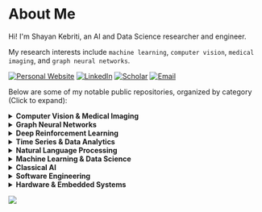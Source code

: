 # About Me 

Hi! I'm Shayan Kebriti, an AI and Data Science researcher and engineer.

My research interests include `machine learning`, `computer vision`, `medical imaging`, and `graph neural networks`.

[![Personal Website](https://img.shields.io/badge/-Personal%20Website-2ea44f?style=flat&logo=google-chrome&logoColor=white&labelColor=2ea44f)](https://shayankebriti.github.io/)
[![LinkedIn](https://img.shields.io/badge/-LinkedIn-0077B5?style=flat&logo=linkedin&logoColor=white&labelColor=0077B5)](https://linkedin.com/in/shayan-kebriti)
[![Scholar](https://img.shields.io/badge/-Scholar-4285F4?style=flat&logo=google-scholar&logoColor=white&labelColor=4285F4)](https://scholar.google.com/citations?user=uj1R5J4AAAAJ)
[![Email](https://img.shields.io/badge/-Email-D14836?style=flat&logo=gmail&logoColor=white&labelColor=D14836)](mailto:shayankebriti@gmail.com)


Below are some of my notable public repositories, organized by category (Click to expand):

<details>
<summary><strong>Computer Vision & Medical Imaging</strong></summary>

- [FractMorph](https://github.com/shayankebriti/FractMorph) — Fractional Fourier-based multi-domain transformer for 3D deformable image registration  
- [Conditional-Diffusion-CIFAR10](https://github.com/shayankebriti/Conditional-Diffusion-CIFAR10) — Conditional diffusion model for controlled image generation  
- [Siamese-Face-Recognition](https://github.com/shayankebriti/Siamese-Face-Recognition) — Deep metric learning for facial recognition  
- [Rock-Paper-Scissors-Simulator](https://github.com/SBUformers/Rock-Paper-Scissors-Simulator) — Gesture recognition and simulation  
- [Computer-Vision-assignments](https://github.com/shayankebriti/Computer-Vision-assignments) — Image compression, Watermarking, VAE, GAN, NLM filter implementation, Classical image processing  
- [Fashion-Product-Multilabel-Classification](https://github.com/shayankebriti/Fashion-Product-Multilabel-Classification)  
- [Fashion-Product-Name-Generation](https://github.com/shayankebriti/Fashion-Product-Name-Generation)  
- [Book-Summary-Image-Generation](https://github.com/shayankebriti/Book-Summary-Image-Generation)

</details>

<details>
<summary><strong>Graph Neural Networks</strong></summary>

- [TD3-GNN-Multi-Asset-Trader](https://github.com/shayankebriti/TD3-GNN-Multi-Asset-Trader) — Multi-Asset Trading with TD3 RL Agent and Wavelet-Coherence Graph Neural Networks  
- [HIV-Inhibitors-Classification](https://github.com/shayankebriti/HIV-Inhibitors-Classification) — Molecular property prediction with GNNs  

</details>

<details>
<summary><strong>Deep Reinforcement Learning</strong></summary>

- [TD3-GNN-Multi-Asset-Trader](https://github.com/shayankebriti/TD3-GNN-Multi-Asset-Trader)  
- [DRL-assignments](https://github.com/shayankebriti/DRL-assignments) — FrozenLake, DQN, D3QN, D3QN_PER, C51_D3QN, A2C  

</details>

<details>
<summary><strong>Time Series & Data Analytics</strong></summary>

- [Crypto-BTC-USDT-Analysis](https://github.com/shayankebriti/Crypto-BTC-USDT-Analysis)  
- [Delta-ir-Crawler](https://github.com/shayankebriti/Delta-ir-Crawler)  
- [R-assignments](https://github.com/shayankebriti/R-assignments)  

</details>

<details>
<summary><strong>Natural Language Processing</strong></summary>

- [Persian-Name-Gender-Prediction](https://github.com/shayankebriti/Persian-Name-Gender-Prediction)  
- [Fashion-Product-Name-Generation](https://github.com/shayankebriti/Fashion-Product-Name-Generation)  
- [Book-Summary-Image-Generation](https://github.com/shayankebriti/Book-Summary-Image-Generation)  

</details>

<details>
<summary><strong>Machine Learning & Data Science</strong></summary>

- [ML-assignments](https://github.com/shayankebriti/ML-assignments)  
- [Kaggle-Titanic-Challenge](https://github.com/shayankebriti/Kaggle-Titanic-Challenge)  
- [Complementary-School](https://github.com/shayankebriti/Complementary-School)  
- [ML-archive](https://github.com/shayankebriti/ML-archive)  

</details>

<details>
<summary><strong>Classical AI</strong></summary>

- [Lord-of-the-Coins](https://github.com/shayankebriti/Lord-of-the-Coins) — Game AI  
- [Connect4-AI](https://github.com/shayankebriti/Connect4-AI) — Minimax and search algorithms  
- [AI-archive](https://github.com/shayankebriti/AI-archive)  

</details>

<details>
<summary><strong>Software Engineering</strong></summary>

- [Peddit](https://github.com/shayankebriti/Peddit) — Discussion platform in the style of Reddit  
- [Compiler-Project](https://github.com/shayankebriti/Compiler-Project)  
- [Minesweeper-Game](https://github.com/shayankebriti/Minesweeper-Game)  
- [Spotify_API](https://github.com/shayankebriti/Spotify_API)  
- [Inline-ip-telegram-bot](https://github.com/shayankebriti/Inline-ip-telegram-bot)  
- [TestCaseGenerator](https://github.com/shayankebriti/TestCaseGenerator)  
- [ProjectsForFun](https://github.com/shayankebriti/ProjectsForFun)  

</details>

<details>
<summary><strong>Hardware & Embedded Systems</strong></summary>

- [Flappy-Bird-Assembly](https://github.com/shayankebriti/Flappy-Bird-Assembly)  
- [Smart-Car](https://github.com/shayankebriti/Smart-Car)  
- [Embedded-Archive](https://github.com/shayankebriti/Embedded-Archive)  
- [verilog-archive](https://github.com/shayankebriti/verilog-archive)  
- [assembly-archive](https://github.com/shayankebriti/assembly-archive)  

</details>

![](https://komarev.com/ghpvc/?username=shayankebriti&color=grey)
